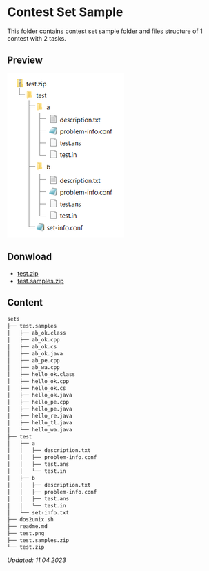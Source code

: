 # Contest Set Sample
This folder contains contest set sample folder and files structure of 1 contest with 2 tasks.

## Preview
![test.png](test.png)

## Donwload 
- [test.zip](test.zip)
- [test.samples.zip](test.samples.zip)

## Content
```
sets
├── test.samples
│   ├── ab_ok.class
│   ├── ab_ok.cpp
│   ├── ab_ok.cs
│   ├── ab_ok.java
│   ├── ab_pe.cpp
│   ├── ab_wa.cpp
│   ├── hello_ok.class
│   ├── hello_ok.cpp
│   ├── hello_ok.cs
│   ├── hello_ok.java
│   ├── hello_pe.cpp
│   ├── hello_pe.java
│   ├── hello_re.java
│   ├── hello_tl.java
│   └── hello_wa.java
├── test
│   ├── a
│   │   ├── description.txt
│   │   ├── problem-info.conf
│   │   ├── test.ans
│   │   └── test.in
│   ├── b
│   │   ├── description.txt
│   │   ├── problem-info.conf
│   │   ├── test.ans
│   │   └── test.in
│   └── set-info.txt
├── dos2unix.sh
├── readme.md
├── test.png
├── test.samples.zip
└── test.zip
```
_Updated: 11.04.2023_
